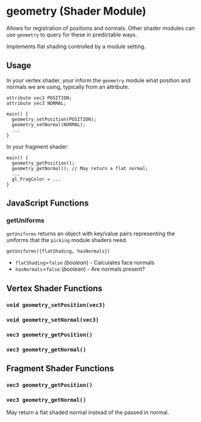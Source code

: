 # geometry (Shader Module)

Allows for registration of positions and normals. Other shader modules can use `geometry` to query for these in predictable ways.

Implements flat shading controlled by a module setting.


## Usage

In your vertex shader, your inform the `geometry` module what position and normals we are using, typically from an attribute.

```
attribute vec3 POSITION;
attribute vec3 NORMAL;

main() {
  geometry_setPosition(POSITION);
  geometry_setNormal(NORMAL);
  ...
}
```

In your fragment shader:

```
main() {
  geometry_getPosition();
  geometry_getNormal(); // May return a flat normal;
  ...
  gl_FragColor = ...
}
```

## JavaScript Functions

### getUniforms

`getUniforms` returns an object with key/value pairs representing the uniforms that the `picking` module shaders need.

`getUniforms({flatShading, hasNormals})`

* `flatShading`=`false` (*boolean*) - Calculates face normals
* `hasNormals`=`false` (*boolean*) - Are normals present?

## Vertex Shader Functions

### `void geometry_setPosition(vec3)`

### `void geometry_setNormal(vec3)`

### `vec3 geometry_getPosition()`

### `vec3 geometry_getNormal()`


## Fragment Shader Functions

### `vec3 geometry_getPosition()`

### `vec3 geometry_getNormal()`

May return a flat shaded normal instead of the passed in normal.

